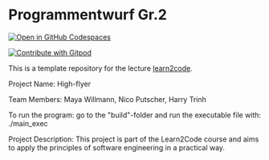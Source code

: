 # Programmentwurf Gr.2


[![Open in GitHub Codespaces](https://github.com/codespaces/badge.svg)](https://github.com/codespaces/new?hide_repo_select=true&ref=main&repo=559622217&machine=basicLinux32gb&location=WestEurope)

<a href="https://gitpod.io/#git@github.com:BenniWi/learn2code-template.git">
  <img
    src="https://img.shields.io/badge/Contribute%20with-Gitpod-908a85?logo=gitpod"
    alt="Contribute with Gitpod"
  />
</a>


This is a template repository for the lecture [learn2code](https://github.com/BenniWi/learn2code). 

Project Name: High-flyer

Team Members: Maya Willmann, Nico Putscher, Harry Trinh

To run the program: go to the "build"-folder and run the executable file with: ./main_exec

Project Description:
This project is part of the Learn2Code course and aims to apply the principles of software engineering in a practical way. 
